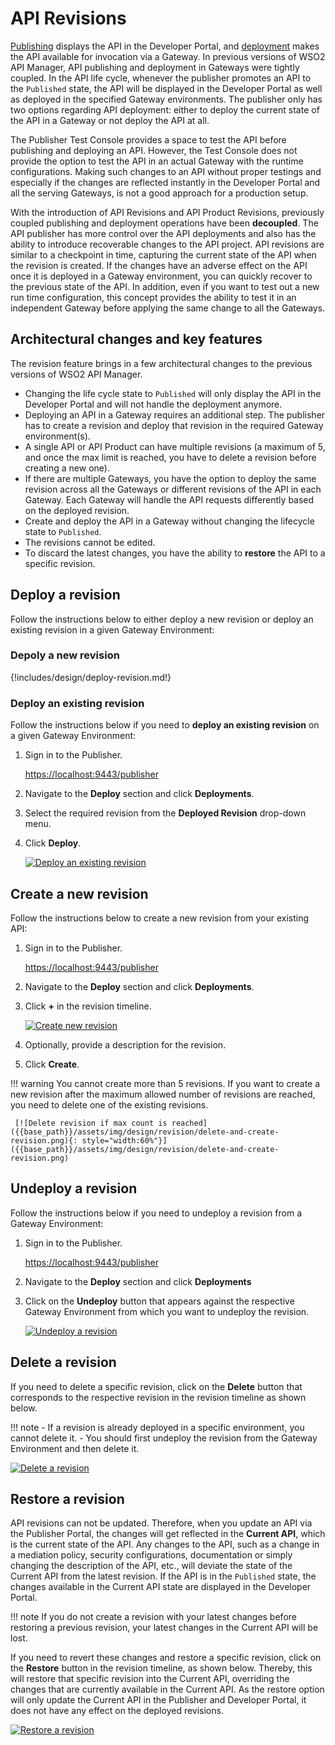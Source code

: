 # API Revisions

[Publishing]({{base_path}}/manage-apis/deploy-and-publish/publish-on-dev-portal/publish-an-api/) displays the 
API in the Developer Portal, and [deployment]({{base_path}}/manage-apis/deploy-and-publish/deploy-on-gateway/deploy-api/deploy-an-api/) 
makes the API available for invocation via a Gateway. In previous versions of WSO2 API Manager, API publishing and deployment in Gateways were tightly coupled. In the API life cycle, whenever the publisher promotes an API to the `Published` state, the API will be displayed in the Developer Portal as well as deployed in the specified Gateway environments. The publisher only has two options regarding API deployment: either to deploy the current state of the API in a Gateway or not deploy the API at all.

The Publisher Test Console provides a space to test the API before publishing and deploying an API. However, the Test Console does not provide the option to test the API in an actual Gateway with the runtime configurations. Making such changes to an API without proper testings and especially if the changes are reflected instantly in the Developer Portal and all the serving Gateways, is not a good approach for a production setup.  

With the introduction of API Revisions and API Product Revisions, previously coupled publishing and deployment operations have been **decoupled**. The API publisher has more control over the API deployments and also has the ability to introduce recoverable changes to the API project. API revisions are similar to a checkpoint in time, capturing the current state of the API when the revision is created. If the changes have an adverse effect on the API once it is deployed in a Gateway environment, you can quickly recover to the previous state of the API. In addition, even if you want to test out a new run time configuration, this concept provides the ability to test it in an independent Gateway before applying the same change to all the Gateways.  

## Architectural changes and key features

The revision feature brings in a few architectural changes to the previous versions of WSO2 API Manager.

- Changing the life cycle state to `Published` will only display the API in the Developer Portal and will not handle the deployment anymore.
- Deploying an API in a Gateway requires an additional step. The publisher has to create a revision and deploy that revision in the required Gateway environment(s).
- A single API or API Product can have multiple revisions (a maximum of 5, and once the max limit is reached, you have to delete a revision before creating a new one). 
- If there are multiple Gateways, you have the option to deploy the same revision across all the Gateways or different revisions of the API in each Gateway. Each Gateway will handle the API requests differently based on the deployed revision.
- Create and deploy the API in a Gateway without changing the lifecycle state to `Published`.
- The revisions cannot be edited.
- To discard the latest changes, you have the ability to **restore** the API to a specific revision.

## Deploy a revision

Follow the instructions below to either deploy a new revision or deploy an existing revision in a given Gateway Environment:

### Depoly a new revision

{!includes/design/deploy-revision.md!}

### Deploy an existing revision

Follow the instructions below if you need to **deploy an existing revision** on a given Gateway Environment:

1. Sign in to the Publisher.

      [https://localhost:9443/publisher](https://localhost:9443/publisher)

2. Navigate to the **Deploy** section and click **Deployments**.
3. Select the required revision from the **Deployed Revision** drop-down menu.
4. Click **Deploy**.

      [![Deploy an existing revision]({{base_path}}/assets/img/design/revision/deploy-existing-revision.png)]({{base_path}}/assets/img/design/revision/deploy-existing-revision.png)

## Create a new revision

Follow the instructions below to create a new revision from your existing API:

1. Sign in to the Publisher.
   
      [https://localhost:9443/publisher](https://localhost:9443/publisher)

2. Navigate to the **Deploy** section and click **Deployments**.

3. Click **+** in the revision timeline.
    
      [![Create new revision]({{base_path}}/assets/img/design/revision/create-revision.png)]({{base_path}}/assets/img/design/revision/create-revision.png)

4.  Optionally, provide a description for the revision.

5.  Click **Create**.

!!! warning
    You cannot create more than 5 revisions. If you want to create a new revision after the maximum allowed number of revisions are reached, you need to delete one of the existing revisions.

     [![Delete revision if max count is reached]({{base_path}}/assets/img/design/revision/delete-and-create-revision.png){: style="width:60%"}]({{base_path}}/assets/img/design/revision/delete-and-create-revision.png)

## Undeploy a revision

Follow the instructions below if you need to undeploy a revision from a Gateway Environment:

1. Sign in to the Publisher.

      [https://localhost:9443/publisher](https://localhost:9443/publisher)

2. Navigate to the **Deploy** section and click **Deployments**
3. Click on the **Undeploy** button that appears against the respective Gateway Environment from which you want to undeploy the revision.

      [![Undeploy a revision]({{base_path}}/assets/img/design/revision/undeploy-revision.png)]({{base_path}}/assets/img/design/revision/undeploy-revision.png)

## Delete a revision

If you need to delete a specific revision, click on the **Delete** button that corresponds to the respective revision in the revision timeline as shown below.

!!! note
    - If a revision is already deployed in a specific environment, you cannot delete it. 
    - You should first undeploy the revision from the Gateway Environment and then delete it.

[![Delete a revision]({{base_path}}/assets/img/design/revision/delete-revision.png)]({{base_path}}/assets/img/design/revision/delete-revision.png)

## Restore a revision

API revisions can not be updated. Therefore, when you update an API via the Publisher Portal, the changes will get reflected in the **Current API**, which is the current state of the API. Any changes to the API, such as a change in a mediation policy, security configurations, documentation or simply changing the description of the API, etc., will deviate the state of the Current API from the latest revision. If the API is in the `Published` state, the changes available in the Current API state are displayed in the Developer Portal. 

!!! note
    If you do not create a revision with your latest changes before restoring a previous revision, your latest changes in the Current API will be lost.

If you need to revert these changes and restore a specific revision, click on the **Restore** button in the revision timeline, as shown below. Thereby, this will restore that specific revision into the Current API, overriding the changes that are currently available in the Current API. As the restore option will only update the Current API in the Publisher and Developer Portal, it does not have any effect on the deployed revisions. 

[![Restore a revision]({{base_path}}/assets/img/design/revision/restore-revision.png)]({{base_path}}/assets/img/design/revision/restore-revision.png)

